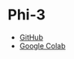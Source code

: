 # Phi-3

- [GitHub](main.ipynb)
- [Google Colab](https://colab.research.google.com/github/hayatoshibahara/phi-3/blob/main/main.ipynb)